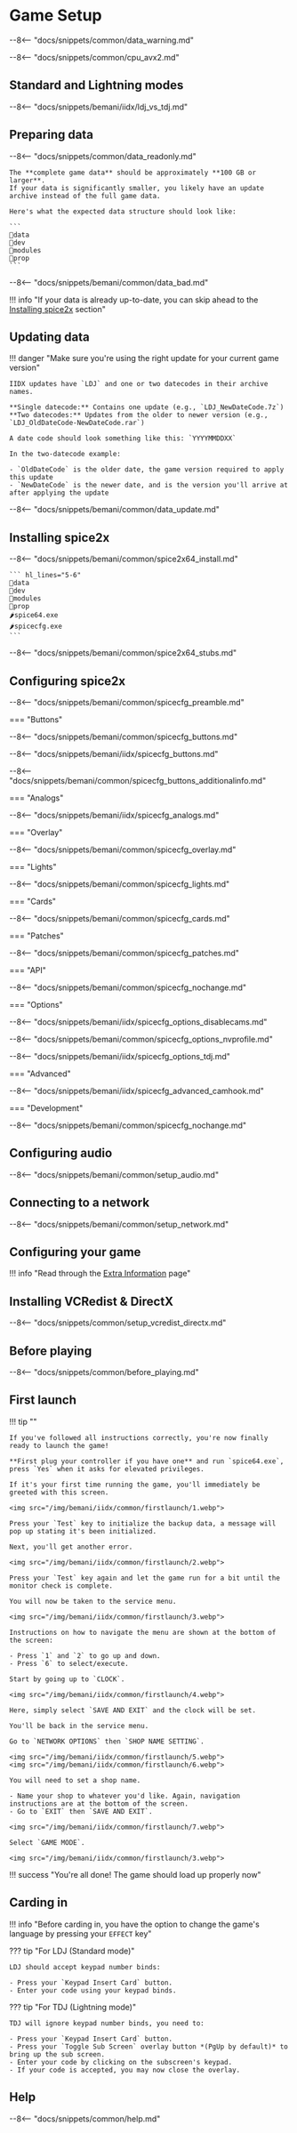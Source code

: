 # Game Setup

--8<-- "docs/snippets/common/data_warning.md"

--8<-- "docs/snippets/common/cpu_avx2.md"

## Standard and Lightning modes

--8<-- "docs/snippets/bemani/iidx/ldj_vs_tdj.md"

## Preparing data

--8<-- "docs/snippets/common/data_readonly.md"

    The **complete game data** should be approximately **100 GB or larger**.  
    If your data is significantly smaller, you likely have an update archive instead of the full game data.

    Here's what the expected data structure should look like: 

    ```
    📂data
    📂dev
    📂modules
    📂prop
    ```

--8<-- "docs/snippets/bemani/common/data_bad.md"

!!! info "If your data is already up-to-date, you can skip ahead to the [Installing spice2x](#installing-spice2x) section"

## Updating data

!!! danger "Make sure you're using the right update for your current game version"

    IIDX updates have `LDJ` and one or two datecodes in their archive names.

    **Single datecode:** Contains one update (e.g., `LDJ_NewDateCode.7z`)  
    **Two datecodes:** Updates from the older to newer version (e.g., `LDJ_OldDateCode-NewDateCode.rar`)

    A date code should look something like this: `YYYYMMDDXX`

    In the two-datecode example:

    - `OldDateCode` is the older date, the game version required to apply this update
    - `NewDateCode` is the newer date, and is the version you'll arrive at after applying the update

--8<-- "docs/snippets/bemani/common/data_update.md"

## Installing spice2x

--8<-- "docs/snippets/bemani/common/spice2x64_install.md"

    ``` hl_lines="5-6"
    📂data
    📂dev
    📂modules
    📂prop
    🌶️spice64.exe
    🌶️spicecfg.exe
    ```

--8<-- "docs/snippets/bemani/common/spice2x64_stubs.md"

## Configuring spice2x

--8<-- "docs/snippets/bemani/common/spicecfg_preamble.md"

=== "Buttons"

--8<-- "docs/snippets/bemani/common/spicecfg_buttons.md"

--8<-- "docs/snippets/bemani/iidx/spicecfg_buttons.md"
  
--8<-- "docs/snippets/bemani/common/spicecfg_buttons_additionalinfo.md"

=== "Analogs"

--8<-- "docs/snippets/bemani/iidx/spicecfg_analogs.md"

=== "Overlay"

--8<-- "docs/snippets/bemani/common/spicecfg_overlay.md"

=== "Lights"

--8<-- "docs/snippets/bemani/common/spicecfg_lights.md"

=== "Cards"

--8<-- "docs/snippets/bemani/common/spicecfg_cards.md"

=== "Patches"

--8<-- "docs/snippets/bemani/common/spicecfg_patches.md"

=== "API"

--8<-- "docs/snippets/bemani/common/spicecfg_nochange.md"

=== "Options"

--8<-- "docs/snippets/bemani/iidx/spicecfg_options_disablecams.md"

--8<-- "docs/snippets/bemani/common/spicecfg_options_nvprofile.md"

--8<-- "docs/snippets/bemani/iidx/spicecfg_options_tdj.md"

=== "Advanced"

--8<-- "docs/snippets/bemani/iidx/spicecfg_advanced_camhook.md"

=== "Development"

--8<-- "docs/snippets/bemani/common/spicecfg_nochange.md"

## Configuring audio

--8<-- "docs/snippets/bemani/common/setup_audio.md"

## Connecting to a network

--8<-- "docs/snippets/bemani/common/setup_network.md"

## Configuring your game

!!! info "Read through the [Extra Information](extras.md) page"

## Installing VCRedist & DirectX

--8<-- "docs/snippets/common/setup_vcredist_directx.md"

## Before playing

--8<-- "docs/snippets/common/before_playing.md"

## First launch

!!! tip ""

    If you've followed all instructions correctly, you're now finally ready to launch the game!

    **First plug your controller if you have one** and run `spice64.exe`, press `Yes` when it asks for elevated privileges.

    If it's your first time running the game, you'll immediately be greeted with this screen.

    <img src="/img/bemani/iidx/common/firstlaunch/1.webp">

    Press your `Test` key to initialize the backup data, a message will pop up stating it's been initialized.

    Next, you'll get another error.

    <img src="/img/bemani/iidx/common/firstlaunch/2.webp">

    Press your `Test` key again and let the game run for a bit until the monitor check is complete.

    You will now be taken to the service menu.

    <img src="/img/bemani/iidx/common/firstlaunch/3.webp">

    Instructions on how to navigate the menu are shown at the bottom of the screen:

    - Press `1` and `2` to go up and down.
    - Press `6` to select/execute.
  
    Start by going up to `CLOCK`.

    <img src="/img/bemani/iidx/common/firstlaunch/4.webp">

    Here, simply select `SAVE AND EXIT` and the clock will be set.

    You'll be back in the service menu.

    Go to `NETWORK OPTIONS` then `SHOP NAME SETTING`.

    <img src="/img/bemani/iidx/common/firstlaunch/5.webp">
    <img src="/img/bemani/iidx/common/firstlaunch/6.webp">

    You will need to set a shop name.
    
    - Name your shop to whatever you'd like. Again, navigation instructions are at the bottom of the screen.
    - Go to `EXIT` then `SAVE AND EXIT`.

    <img src="/img/bemani/iidx/common/firstlaunch/7.webp">

    Select `GAME MODE`.

    <img src="/img/bemani/iidx/common/firstlaunch/3.webp">
    
!!! success "You're all done! The game should load up properly now"

## Carding in

!!! info "Before carding in, you have the option to change the game's language by pressing your `EFFECT` key"

??? tip "For LDJ (Standard mode)"

    LDJ should accept keypad number binds:

    - Press your `Keypad Insert Card` button.
    - Enter your code using your keypad binds.

??? tip "For TDJ (Lightning mode)"

    TDJ will ignore keypad number binds, you need to:

    - Press your `Keypad Insert Card` button.
    - Press your `Toggle Sub Screen` overlay button *(PgUp by default)* to bring up the sub screen.
    - Enter your code by clicking on the subscreen's keypad.
    - If your code is accepted, you may now close the overlay.

## Help

--8<-- "docs/snippets/common/help.md"